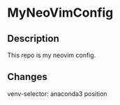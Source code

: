 # MyNeoVimConfig

## Description

This repo is my neovim config.

## Changes

venv-selector: anaconda3 position
